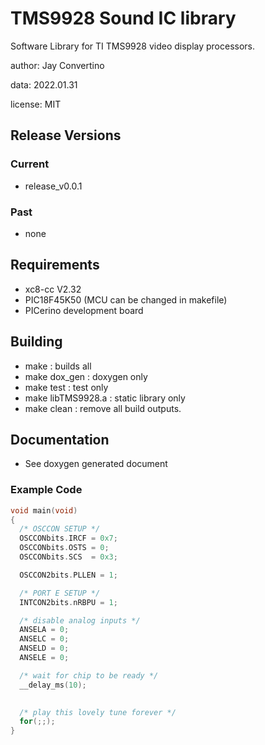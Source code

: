 # TMS9928 Sound IC library

Software Library for TI TMS9928 video display processors.  

author: Jay Convertino  

data: 2022.01.31  

license: MIT

## Release Versions
### Current
  - release_v0.0.1

### Past
  - none
  
## Requirements
  - xc8-cc V2.32
  - PIC18F45K50 (MCU can be changed in makefile)
  - PICerino development board

## Building
  - make : builds all
  - make dox_gen : doxygen only
  - make test : test only
  - make libTMS9928.a : static library only
  - make clean : remove all build outputs.
  
## Documentation
  - See doxygen generated document
  
### Example Code
```c
void main(void) 
{
  /* OSCCON SETUP */
  OSCCONbits.IRCF = 0x7;
  OSCCONbits.OSTS = 0;
  OSCCONbits.SCS  = 0x3;

  OSCCON2bits.PLLEN = 1;

  /* PORT E SETUP */
  INTCON2bits.nRBPU = 1;

  /* disable analog inputs */
  ANSELA = 0;
  ANSELC = 0;
  ANSELD = 0;
  ANSELE = 0;

  /* wait for chip to be ready */
  __delay_ms(10);

  
  /* play this lovely tune forever */
  for(;;);
}
```
